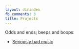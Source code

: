 ```yaml
---
layout: dirindex
fb_comments: 3
title: Projects
---
```

Odds and ends; beeps and boops:

- [Seriously bad music](https://4eamusic1.bandcamp.com/)
